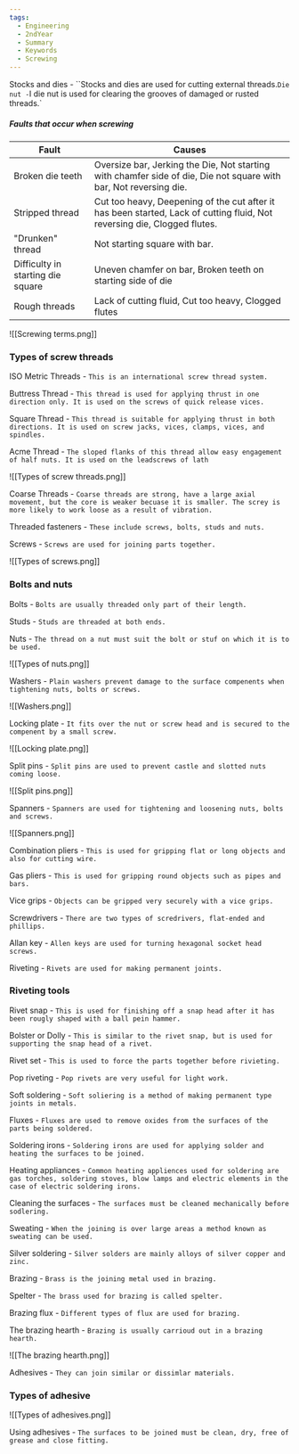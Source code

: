 ```yaml
---
tags:
  - Engineering
  - 2ndYear
  - Summary
  - Keywords
  - Screwing
---
```



Stocks and dies - ``Stocks and dies are used for cutting external threads.`
Die nut - `I die nut is used for clearing the grooves of damaged or rusted threads.`

##### Faults that occur when screwing
| Fault                             | Causes                                                                                                                   |
| --------------------------------- | ------------------------------------------------------------------------------------------------------------------------ |
| Broken die teeth                  | Oversize bar, Jerking the Die, Not starting with chamfer side of die, Die not square with bar, Not reversing die.        |
| Stripped thread                   | Cut too heavy, Deepening of the cut after it has been started, Lack of cutting fluid, Not reversing die, Clogged flutes. |
| "Drunken" thread                  | Not starting square with bar.                                                                                            |
| Difficulty in starting die square | Uneven chamfer on bar, Broken teeth on starting side of die                                                              |
| Rough threads                     | Lack of cutting fluid, Cut too heavy, Clogged flutes                                                                                                                         |

![[Screwing terms.png]]

### Types of screw threads

ISO Metric Threads - `This is an international screw thread system.`

Buttress Thread - `This thread is used for applying thrust in one direction only. It is used on the screws of quick release vices.`

Square Thread - `This thread is suitable for applying thrust in both directions. It is used on screw jacks, vices, clamps, vices, and spindles.`

Acme Thread - `The sloped flanks of this thread allow easy engagement of half nuts. It is used on the leadscrews of lath`

![[Types of screw threads.png]]

Coarse Threads - `Coarse threads are strong, have a large axial movement, but the core is weaker becuase it is smaller. The screy is more likely to work loose as a result of vibration.`

Threaded fasteners - `These include screws, bolts, studs and nuts.`

Screws - `Screws are used for joining parts together.`

![[Types of screws.png]]

### Bolts and nuts

Bolts - `Bolts are usually threaded only part of their length.`

Studs - `Studs are threaded at both ends.`

Nuts - `The thread on a nut must suit the bolt or stuf on which it is to be used.`

![[Types of nuts.png]]

Washers - `Plain washers prevent damage to the surface compenents when tightening nuts, bolts or screws.`

![[Washers.png]]

Locking plate - `It fits over the nut or screw head and is secured to the compenent by a small screw.`

![[Locking plate.png]]

Split pins - `Split pins are used to prevent castle and slotted nuts coming loose.`

![[Split pins.png]]

Spanners - `Spanners are used for tightening and loosening nuts, bolts and screws.`

![[Spanners.png]]

Combination pliers - `This is used for gripping flat or long objects and also for cutting wire.`

Gas pliers - `This is used for gripping round objects such as pipes and bars.`

Vice grips - `Objects can be gripped very securely with a vice grips.`

Screwdrivers - `There are two types of scredrivers, flat-ended and phillips.`

Allan key - `Allen keys are used for turning hexagonal socket head screws.`

Riveting - `Rivets are used for making permanent joints.`

### Riveting tools

Rivet snap - `This is used for finishing off a snap head after it has been rougly shaped with a ball pein hammer.`

Bolster or Dolly - `This is similar to the rivet snap, but is used for supporting the snap head of a rivet.`

Rivet set - `This is used to force the parts together before rivieting.`

Pop riveting - `Pop rivets are very useful for light work.`

Soft soldering - `Soft soliering is a method of making permanent type joints in metals.`

Fluxes - `Fluxes are used to remove oxides from the surfaces of the parts being soldered.`

Soldering irons - `Soldering irons are used for applying solder and heating the surfaces to be joined.`

Heating appliances - `Common heating appliences used for soldering are gas torches, soldering stoves, blow lamps and electric elements in the case of electric soldering irons.`

Cleaning the surfaces - `The surfaces must be cleaned mechanically before sodlering.`

Sweating - `When the joining is over large areas a method known as sweating can be used.`

Silver soldering - `Silver solders are mainly alloys of silver copper and zinc.`

Brazing - `Brass is the joining metal used in brazing.`

Spelter - `The brass used for brazing is called spelter.`

Brazing flux - `Different types of flux are used for brazing.`

The brazing hearth - `Brazing is usually carrioud out in a brazing hearth.`

![[The brazing hearth.png]]

Adhesives - `They can join similar or dissimlar materials.`
### Types of adhesive

![[Types of adhesives.png]]

Using adhesives - `The surfaces to be joined must be clean, dry, free of grease and close fitting.`
